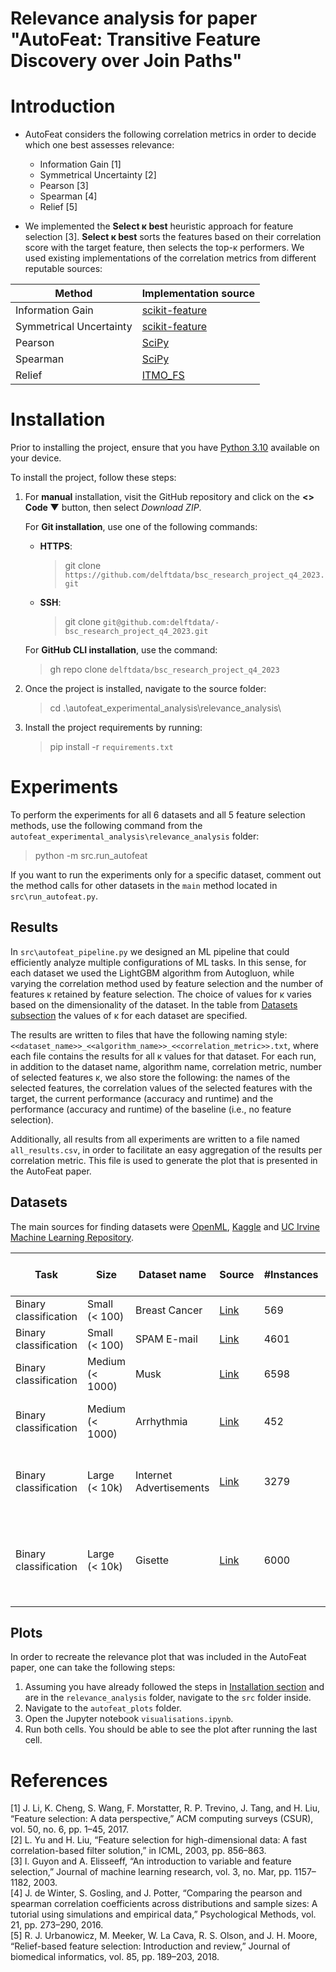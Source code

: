 # Relevance analysis for paper "AutoFeat: Transitive Feature Discovery over Join Paths"

# Introduction

* AutoFeat considers the following correlation metrics in order to decide which one best assesses relevance:
   * Information Gain [1]
   * Symmetrical Uncertainty [2]
   * Pearson [3]
   * Spearman [4]
   * Relief [5]

* We implemented the **Select κ best** heuristic approach for feature selection [3]. **Select κ best** sorts the 
features based on their correlation score with the target feature, then selects the top-κ performers. We used existing 
implementations of the correlation metrics from different reputable sources:
 
| Method                  | Implementation source                                                                     |
|-------------------------|-------------------------------------------------------------------------------------------|
| Information Gain        | [scikit-feature](https://github.com/jundongl/scikit-feature)                              | 
| Symmetrical Uncertainty | [scikit-feature](https://github.com/jundongl/scikit-feature)                              |
| Pearson                 | [SciPy](https://docs.scipy.org/doc/scipy/reference/generated/scipy.stats.pearsonr.html)   |
| Spearman                | [SciPy](https://docs.scipy.org/doc/scipy/reference/generated/scipy.stats.spearmanr.html)  |
| Relief                  | [ITMO_FS](https://github.com/ctlab/ITMO_FS/tree/a2e61e2fabb9dfb34d90a1130fc7f5f162a2c921) |

# Installation

Prior to installing the project, ensure that you have
[Python 3.10](https://www.python.org/downloads/release/python-3100/) available on your device.

To install the project, follow these steps:
1. For **manual** installation, visit the GitHub repository and click on the **<> Code ▼** button,
   then select _Download ZIP_.

    For **Git installation**, use one of the following commands:
    - **HTTPS**:
        > git clone `https://github.com/delftdata/bsc_research_project_q4_2023.git`
    - **SSH**:
        > git clone `git@github.com:delftdata/- bsc_research_project_q4_2023.git`

    For **GitHub CLI installation**, use the command:
    > gh repo clone `delftdata/bsc_research_project_q4_2023`

2. Once the project is installed, navigate to the source folder:
    > cd .\autofeat_experimental_analysis\relevance_analysis\

3. Install the project requirements by running:
    > pip install -r `requirements.txt`

# Experiments

To perform the experiments for all 6 datasets and all 5 feature selection methods, use the following command from the
`autofeat_experimental_analysis\relevance_analysis` folder:
   > python -m src.run_autofeat

If you want to run the experiments only for a specific dataset, comment out the method calls for other datasets in 
the `main` method located in `src\run_autofeat.py`.

## Results

In `src\autofeat_pipeline.py` we designed an ML pipeline that could efficiently analyze multiple configurations of ML 
tasks. In this sense, for each dataset we used the LightGBM algorithm from Autogluon, while varying the correlation 
method used by feature selection and the number of features κ retained by feature selection. The choice of values for κ 
varies based on the dimensionality of the dataset. In the table from [Datasets subsection](#datasets) the values of κ 
for each dataset are specified.

The results are written to files that have the following naming style: 
`<<dataset_name>>_<<algorithm_name>>_<<correlation_metric>>.txt`, where each file contains the results for all κ values 
for that dataset. For each run, in addition to the dataset name, algorithm name, correlation metric, number of selected
features κ, we also store the following: the names of the selected features, the correlation values of the selected
features with the target, the current performance (accuracy and runtime) and the performance (accuracy and runtime) of 
the baseline (i.e., no feature selection).

Additionally, all results from all experiments are written to a file named `all_results.csv`, in order to facilitate
an easy aggregation of the results per correlation metric. This file is used to generate the plot that is presented
in the AutoFeat paper.

## Datasets

The main sources for finding datasets were [OpenML](https://www.openml.org/), [Kaggle](https://www.kaggle.com/) and
[UC Irvine Machine Learning Repository](https://archive.ics.uci.edu/).

| Task                  | Size            | Dataset name            | Source                                                                                                         | #Instances | #Features (excl. target) | Considered values for κ                              |
|-----------------------|-----------------|-------------------------|----------------------------------------------------------------------------------------------------------------|------------|--------------------------|------------------------------------------------------|
| Binary classification | Small (< 100)   | Breast Cancer           | [Link](https://www.kaggle.com/datasets/uciml/breast-cancer-wisconsin-data)                                     | 569        | 31                       | 5, 10, 20, 30                                        |
| Binary classification | Small (< 100)   | SPAM E-mail             | [Link](https://www.openml.org/search?type=data&status=active&id=44)                                            | 4601       | 57                       | 5, 10, 20, 30, 40, 50                                |
| Binary classification | Medium (< 1000) | Musk                    | [Link](https://www.openml.org/search?type=data&status=active&id=1116)                                          | 6598       | 169                      | 5, 10, 25, 50, 100, 150                              |
| Binary classification | Medium (< 1000) | Arrhythmia              | [Link](https://www.openml.org/search?type=data&status=active&id=1017)                                          | 452        | 279                      | 5, 10, 25, 50, 100, 150, 200, 250                    |
| Binary classification | Large (< 10k)   | Internet Advertisements | [Link](https://archive.ics.uci.edu/ml/datasets/Internet+Advertisements)                                        | 3279       | 1558                     | 5, 10, 25, 50, 100, 250, 500, 1000, 1500             | 
| Binary classification | Large (< 10k)   | Gisette                 | [Link](https://archive.ics.uci.edu/ml/datasets/Gisette)                                                        | 6000       | 5000                     | 5, 10, 25, 50, 100, 250, 500, 1000, 2000, 3000, 4000 |

## Plots

In order to recreate the relevance plot that was included in the AutoFeat paper, one can take the following steps:
1. Assuming you have already followed the steps in [Installation section](#installation) and are in the
`relevance_analysis` folder, navigate to the `src` folder inside.
2. Navigate to the `autofeat_plots` folder.
3. Open the Jupyter notebook `visualisations.ipynb`.
4. Run both cells. You should be able to see the plot after running the last cell.

# References

[1] J. Li, K. Cheng, S. Wang, F. Morstatter, R. P. Trevino, J. Tang, and H. Liu, “Feature selection: A 
data perspective,” ACM computing surveys (CSUR), vol. 50, no. 6, pp. 1–45, 2017.   
[2] L. Yu and H. Liu, “Feature selection for high-dimensional data: A fast correlation-based filter solution,” in ICML, 
2003, pp. 856–863.   
[3] I. Guyon and A. Elisseeff, “An introduction to variable and feature selection,” Journal of machine learning 
research, vol. 3, no. Mar, pp. 1157–1182, 2003.   
[4]  J. de Winter, S. Gosling, and J. Potter, “Comparing the pearson and spearman correlation coefficients across 
distributions and sample sizes: A tutorial using simulations and empirical data,” Psychological Methods, vol. 21, 
pp. 273–290, 2016.   
[5] R. J. Urbanowicz, M. Meeker, W. La Cava, R. S. Olson, and J. H. Moore, “Relief-based feature selection: 
Introduction and review,” Journal of biomedical informatics, vol. 85, pp. 189–203, 2018.
